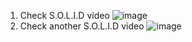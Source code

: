 1. Check S.O.L.I.D video
![image](https://github.com/faviola14/core-code-readme/assets/98840536/45d855c9-6878-4ba8-a698-939dc6bb29fb)
2. Check another S.O.L.I.D video
![image](https://github.com/faviola14/core-code-readme/assets/98840536/aa3f051e-23cb-4843-93a6-9bdec64dd7e8)

